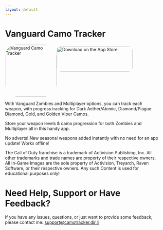 ```yaml
---
layout: default
---
```

# Vanguard Camo Tracker

<div>
<a href="https://apps.apple.com/us/app/vanguard-camo-tracker/id1594861329?itscg=30200&amp;itsct=apps_box_appicon" style="width: 170px; height: 170px; border-radius: 22%; overflow: hidden; display: inline-block; vertical-align: middle;"><img src="https://is1-ssl.mzstatic.com/image/thumb/Purple116/v4/44/40/f5/4440f566-2e77-5aef-dc31-e4a2f5af42a6/AppIcon-0-0-1x_U007emarketing-0-0-0-7-0-0-sRGB-0-0-0-GLES2_U002c0-512MB-85-220-0-0.png/540x540bb.jpg" alt="Vanguard Camo Tracker" style="width: 170px; height: 170px; border-radius: 22%; overflow: hidden; display: inline-block; vertical-align: middle;"></a><a href="https://apps.apple.com/us/app/vanguard-camo-tracker/id1594861329?itsct=apps_box_badge&amp;itscg=30200" style="display: inline-block; overflow: hidden; border-radius: 13px; width: 250px; height: 83px;"><img src="https://tools.applemediaservices.com/api/badges/download-on-the-app-store/black/en-us?size=250x83&amp;releaseDate=1637366400" alt="Download on the App Store" style="border-radius: 13px; width: 250px; height: 83px;"></a>
</div>

With Vanguard Zombies and Multiplayer options, you can track each weapon, with progress tracking for Dark Aether/Atomic, Diamond/Plague Diamond, Gold, and Golden Viper Camos. 

Store your weapon levels & camo progression for both Zombies and Multiplayer all in this handy app. 

No adverts!
New seasonal weapons added instantly with no need for an app update!
Works offline!

The Call of Duty franchise is a trademark of Activision Publishing, Inc. All other trademarks and trade names are property of their respective owners. All In-Game Images are the sole property of Activision, Treyarch, Raven Software, or their respective owners. Any such Content is used for educational purposes only!

# Need Help, Support or Have Feedback?
If you have any issues, questions, or just want to provide some feedback, please contact me: <support@camotracker.djr.li>

